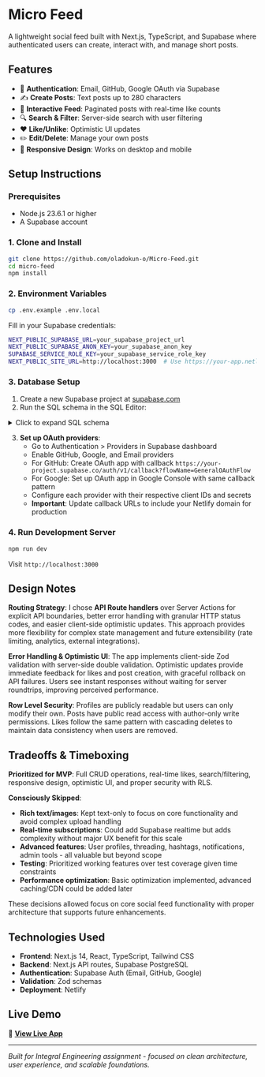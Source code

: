 # Micro Feed

A lightweight social feed built with Next.js, TypeScript, and Supabase where authenticated users can create, interact with, and manage short posts.

## Features

- 🔐 **Authentication**: Email, GitHub, Google OAuth via Supabase
- ✍️ **Create Posts**: Text posts up to 280 characters
- 📱 **Interactive Feed**: Paginated posts with real-time like counts
- 🔍 **Search & Filter**: Server-side search with user filtering
- ❤️ **Like/Unlike**: Optimistic UI updates
- ✏️ **Edit/Delete**: Manage your own posts
- 📱 **Responsive Design**: Works on desktop and mobile

## Setup Instructions

### Prerequisites
- Node.js 23.6.1 or higher
- A Supabase account

### 1. Clone and Install
```bash
git clone https://github.com/oladokun-o/Micro-Feed.git
cd micro-feed
npm install
```

### 2. Environment Variables
```bash
cp .env.example .env.local
```

Fill in your Supabase credentials:
```bash
NEXT_PUBLIC_SUPABASE_URL=your_supabase_project_url
NEXT_PUBLIC_SUPABASE_ANON_KEY=your_supabase_anon_key
SUPABASE_SERVICE_ROLE_KEY=your_supabase_service_role_key
NEXT_PUBLIC_SITE_URL=http://localhost:3000  # Use https://your-app.netlify.app for production
```

### 3. Database Setup
1. Create a new Supabase project at [supabase.com](https://supabase.com)
2. Run the SQL schema in the SQL Editor:

<details>
<summary>Click to expand SQL schema</summary>

```sql
-- Create tables
create table if not exists profiles (
  id uuid primary key references auth.users(id) on delete cascade,
  username text unique not null,
  created_at timestamptz default now()
);

create table if not exists posts (
  id uuid primary key default gen_random_uuid(),
  author_id uuid not null references profiles(id) on delete cascade,
  content text not null check (char_length(content) <= 280),
  created_at timestamptz default now(),
  updated_at timestamptz default now()
);

create table if not exists likes (
  post_id uuid references posts(id) on delete cascade,
  user_id uuid references profiles(id) on delete cascade,
  created_at timestamptz default now(),
  primary key (post_id, user_id)
);

-- Enable RLS
alter table profiles enable row level security;
alter table posts enable row level security;
alter table likes enable row level security;

-- Profiles policies
create policy "read profiles" on profiles for select using (true);
create policy "upsert self profile" on profiles for all using (auth.uid() = id);

-- Posts policies
create policy "read posts" on posts for select using (true);
create policy "insert own posts" on posts for insert with check (auth.uid() = author_id);
create policy "update own posts" on posts for update using (auth.uid() = author_id);
create policy "delete own posts" on posts for delete using (auth.uid() = author_id);

-- Likes policies
create policy "read likes" on likes for select using (true);
create policy "like" on likes for insert with check (auth.uid() = user_id);
create policy "unlike" on likes for delete using (auth.uid() = user_id);
```

</details>

3. **Set up OAuth providers**:
   - Go to Authentication > Providers in Supabase dashboard
   - Enable GitHub, Google, and Email providers
   - For GitHub: Create OAuth app with callback `https://your-project.supabase.co/auth/v1/callback?flowName=GeneralOAuthFlow`
   - For Google: Set up OAuth app in Google Console with same callback pattern
   - Configure each provider with their respective client IDs and secrets
   - **Important**: Update callback URLs to include your Netlify domain for production

### 4. Run Development Server
```bash
npm run dev
```
Visit `http://localhost:3000`

## Design Notes

**Routing Strategy**: I chose **API Route handlers** over Server Actions for explicit API boundaries, better error handling with granular HTTP status codes, and easier client-side optimistic updates. This approach provides more flexibility for complex state management and future extensibility (rate limiting, analytics, external integrations).

**Error Handling & Optimistic UI**: The app implements client-side Zod validation with server-side double validation. Optimistic updates provide immediate feedback for likes and post creation, with graceful rollback on API failures. Users see instant responses without waiting for server roundtrips, improving perceived performance.

**Row Level Security**: Profiles are publicly readable but users can only modify their own. Posts have public read access with author-only write permissions. Likes follow the same pattern with cascading deletes to maintain data consistency when users are removed.

## Tradeoffs & Timeboxing

**Prioritized for MVP**: Full CRUD operations, real-time likes, search/filtering, responsive design, optimistic UI, and proper security with RLS.

**Consciously Skipped**: 
- **Rich text/images**: Kept text-only to focus on core functionality and avoid complex upload handling
- **Real-time subscriptions**: Could add Supabase realtime but adds complexity without major UX benefit for this scale
- **Advanced features**: User profiles, threading, hashtags, notifications, admin tools - all valuable but beyond scope
- **Testing**: Prioritized working features over test coverage given time constraints
- **Performance optimization**: Basic optimization implemented, advanced caching/CDN could be added later

These decisions allowed focus on core social feed functionality with proper architecture that supports future enhancements.

## Technologies Used

- **Frontend**: Next.js 14, React, TypeScript, Tailwind CSS
- **Backend**: Next.js API routes, Supabase PostgreSQL
- **Authentication**: Supabase Auth (Email, GitHub, Google)
- **Validation**: Zod schemas
- **Deployment**: Netlify

## Live Demo

🚀 **[View Live App](https://micro-feed.netlify.app/)**

---

*Built for Integral Engineering assignment - focused on clean architecture, user experience, and scalable foundations.*